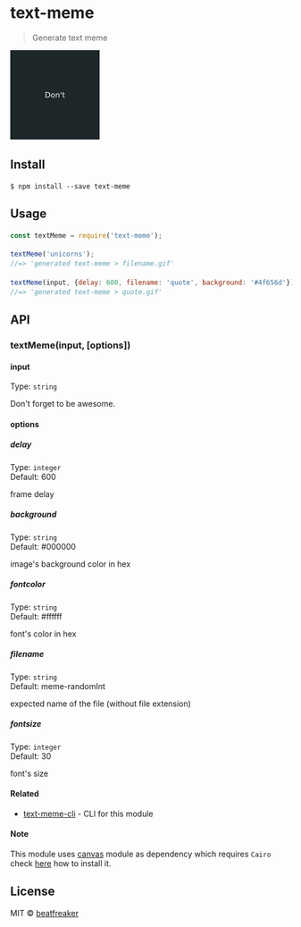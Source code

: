 # text-meme

> Generate text meme

<img src="meme.gif" width="160">

## Install

```
$ npm install --save text-meme
```


## Usage

```js
const textMeme = require('text-meme');

textMeme('unicorns');
//=> 'generated text-meme > filename.gif'

textMeme(input, {delay: 600, filename: 'quote', background: '#4f656d'});
//=> 'generated text-meme > quote.gif'
```


## API

### textMeme(input, [options])

#### input

Type: `string`

Don't forget to be awesome.

#### options

##### delay

Type: `integer`  
Default: 600

frame delay

##### background

Type: `string`  
Default: #000000

image's background color in hex

##### fontcolor

Type: `string`  
Default: #ffffff

font's color in hex

##### filename

Type: `string`  
Default: meme-randomInt

expected name of the file (without file extension)

##### fontsize

Type: `integer`  
Default: 30

font's size

#### Related

- [text-meme-cli](https://github.com/beatfreaker/text-meme-cli) - CLI for this module

#### Note

This module uses [canvas](https://www.npmjs.com/package/canvas) module as dependency which requires `Cairo` check [here](https://www.npmjs.com/package/canvas#installation) how to install it.


## License

MIT © [beatfreaker](https://beatfreaker.github.io)

